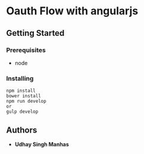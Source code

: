 # Oauth Flow with angularjs

## Getting Started

### Prerequisites

* node

### Installing

```
npm install
bower install
npm run develop
or
gulp develop
```

## Authors

* **Udhay Singh Manhas** 

